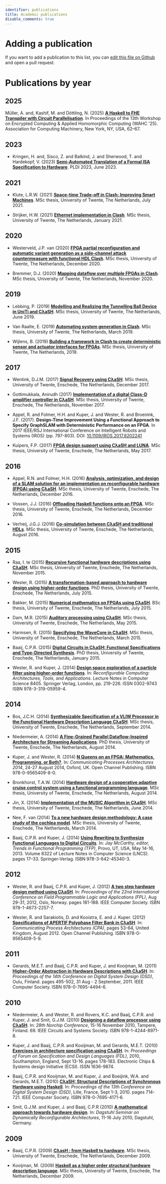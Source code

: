 ```yaml
---
identifier: publications
title: Academic publications
disable_comments: true
---
```


# Adding a publication

If you want to add a publication to this list, you can [edit this file on Github](https://github.com/clash-lang/clash-lang.org/tree/master/content/publications/index.md) and open a pull request.

# Publications by year

## 2025 
Müller, A. and, Kashif, M. and Döttling, N. (2025) <strong><a href="https://dl.acm.org/doi/abs/10.1145/3733811.3767311">A Haskell to FHE Transpiler with Circuit Parallelisation</a></strong>. In Proceedings of the 13th Workshop on Encrypted Computing & Applied Homomorphic Computing (WAHC '25). Association for Computing Machinery, New York, NY, USA, 62–67.

## 2023
* Kringen, H. and, Sisco, Z. and Balkind, J. and Sherwood, T. and Hardekopf, V. (2023) <strong><a href="https://pldi23.sigplan.org/details/plarch-2023-papers/17/Semi-Automated-Translation-of-a-Formal-ISA-Specification-to-Hardware">Semi-Automated Translation of a Formal ISA Specification to Hardware</a></strong>. PLDI 2023, June 2023.

## 2021

* Klute, L.R.W. (2021) <strong><a href="http://essay.utwente.nl/87696/">Space-time Trade-off in Clash: Improving Smart Machines</a></strong>. MSc thesis, University of Twente, The Netherlands, July 2021. 

* Strijker, H.W. (2021) <strong><a href="http://essay.utwente.nl/85643/">Ethernet implementation in Clash</a></strong>. MSc thesis, University of Twente, The Netherlands, January 2021. 

## 2020

* Westerveld, J.P. van (2020) <strong><a href="https://essay.utwente.nl/85411/">FPGA partial reconfiguration and automatic variant generation as a side-channel attack countermeasure with functional HDL Clash</a></strong>. MSc thesis, University of Twente, The Netherlands, December 2020. 

* Bremmer, D.J. (2020) <strong><a href="https://essay.utwente.nl/85254/">Mapping dataflow over multiple FPGAs in Clash</a></strong>. MSc thesis, University of Twente, The Netherlands, November 2020. 

## 2019

* Lebbing, P. (2019) <strong><a href="https://essay.utwente.nl/78888/">Modelling and Realizing the Tunnelling Ball Device in UniTi and CλaSH</a></strong>. MSc thesis, University of Twente, The Netherlands, June 2019.

* Van Raalte, E. (2019) <strong><a href="https://essay.utwente.nl/77541/">Automating system generation in Clash</a></strong>. MSc thesis, University of Twente, The Netherlands, March 2019.

* Wijlens, B. (2019) <strong><a href="https://essay.utwente.nl/77411/">Building a framework in Clash to create deterministic sensor and actuator interfaces for FPGAs</a></strong>. MSc thesis, University of Twente, The Netherlands, 2019.

## 2017

* Wentink, D.J.M. (2017) <strong><a href="https://essay.utwente.nl/74336/">Signal Recovery using CλaSH</a></strong>. MSc thesis, University of Twente, Enschede, The Netherlands, December 2017.

* Gottimukkala, Anirudh (2017) <strong><a href="https://essay.utwente.nl/74181/">Implementation of a digital Class-D amplifier controller in CλaSH</a></strong>. MSc thesis, University of Twente, Enschede, The Netherlands, November 2017.

* Appel, R. and Folmer, H.H. and Kuper, J. and Wester, R. and Broenink, J.F. (2017). <strong>Design-Time Improvement Using a Functional Approach to Specify GraphSLAM with Deterministic Performance on an FPGA</strong>. In 2017 IEEE/RSJ International Conference on Intelligent Robots and Systems (IROS) (pp. 797-803). DOI: <a href="https://doi.org/10.1109/IROS.2017.8202241">10.1109/IROS.2017.8202241</a>

* Kuipers, F.P. (2017) <strong><a href="https://essay.utwente.nl/72512/">FPGA design support using CλaSH and LUNA</a></strong>. MSc thesis, University of Twente, Enschede, The Netherlands, May 2017.

## 2016

* Appel, R.N. and Folmer, H.H. (2016) <strong><a href="http://essay.utwente.nl/71550/">Analysis, optimization, and design of a SLAM solution for an implementation on reconfigurable hardware (FPGA) using CλaSH</a></strong>. MSc thesis, University of Twente, Enschede, The Netherlands, December 2016.

* Vossen, J.J. (2016) <strong><a href="http://essay.utwente.nl/71486/">Offloading Haskell functions onto an FPGA</a></strong>. MSc thesis, University of Twente, Enschede, The Netherlands, December 2016.

* Verheij, J.G.J. (2016) <strong><a href="http://essay.utwente.nl/70777/">Co-simulation between CλaSH and traditional HDLs</a></strong>. MSc thesis, University of Twente, Enschede, The Netherlands, August 2016.

## 2015
* Raa, I. te (2015) <strong><a href="http://essay.utwente.nl/68804/">Recursive functional hardware descriptions using CλaSH</a></strong>. MSc thesis, University of Twente, Enschede, The Netherlands, November 2015.

* Wester, R. (2015) <strong><a href="http://doc.utwente.nl/96278/">A transformation-based approach to hardware design using higher-order functions</a></strong>. PhD thesis, University of Twente, Enschede, The Netherlands, July 2015.

* Bakker, M. (2015) <strong><a href="http://essay.utwente.nl/67605/">Numerical mathematics on FPGAs using CλaSH</a></strong>. BSc thesis, University of Twente, Enschede, The Netherlands, July 2015.

* Dam, M.R. (2015) <strong><a href="http://essay.utwente.nl/67613/">Auditory processing using CλaSH</a></strong>. MSc thesis, University of Twente, Enschede, The Netherlands, May 2015.

* Harmsen, R. (2015) <strong><a href="http://essay.utwente.nl/66896/">Specifying the WaveCore in CλaSH</a></strong>. MSc thesis, University of Twente, Enschede, The Netherlands, March 2015.

* Baaij, C.P.R. (2015) <strong><a href="http://doc.utwente.nl/93962/">Digital Circuits in CλaSH: Functional Specifications and Type-Directed Synthesis</a></strong>. PhD thesis, University of Twente, Enschede, The Netherlands, January 2015.

* Wester, R. and Kuper, J. (2014) <strong><a href="http://doc.utwente.nl/90642/">Design space exploration of a particle filter using higher-order functions</a></strong>. In: <em>Reconfigurable Computing: Architectures, Tools, and Applications</em>. Lecture Notes in Computer Science 8405. Springer Verlag, London, pp. 219-226. ISSN 0302-9743 ISBN 978-3-319-05959-4.

## 2014
* Bos, J.C.H. (2014) <strong><a href="http://essay.utwente.nl/66086/">Synthesizable Specification of a VLIW Processor in the Functional Hardware Description Language CλaSH</a></strong>. MSc thesis, University of Twente, Enschede, The Netherlands, September 2014.

* Niedermeier, A. (2014) <strong><a href="http://doc.utwente.nl/91607/">A Fine-Grained Parallel Dataflow-Inspired Architecture for Streaming Applications</a></strong>. PhD thesis, University of Twente, Enschede, The Netherlands, August 2014.

* Kuper, J. and Wester, R. (2014) <strong><a href="http://doc.utwente.nl/94663/">N Queens on an FPGA: Mathematics, Programming, or Both?</a></strong>. In: <em>Communicating Processes Architectures 2014</em>, 24-27 August 2014, Oxford, UK. Open Channel Publishing. ISBN 978-0-9565409-8-0.

* Bronkhorst, T.A.W. (2014) <strong><a href="http://essay.utwente.nl/65686/">Hardware design of a cooperative adaptive cruise control system using a functional programming language</a></strong>. MSc thesis, University of Twente, Enschede, The Netherlands, August 2014.

* Jin, X. (2014) <strong><a href="http://essay.utwente.nl/65225/">Implementation of the MUSIC Algorithm in CλaSH</a></strong>. MSc thesis, University of Twente, Enschede, The Netherlands, June 2014.

* Nee, F. van (2014) <strong><a href="http://essay.utwente.nl/64835/">To a new hardware design methodology: A case study of the cochlea model</a></strong>. MSc thesis, University of Twente, Enschede, The Netherlands, March 2014.

* Baaij, C.P.R. and Kuper, J. (2014) <strong><a href="http://doc.utwente.nl/89215/">Using Rewriting to Synthesize Functional Languages to Digital Circuits</a></strong>. In: <em>Jay McCarthy, editor, Trends in Functional Programming (TFP)</em>, Provo, UT, USA, May 14-16, 2013. Volume 8322 of Lecture Notes in Computer Science (LNCS). pages 17–33. Springer-Verlag. ISBN 978-3-642-45340-3.

## 2012
* Wester, R. and Baaij, C.P.R. and Kuper, J. (2012) <strong><a href="http://doc.utwente.nl/82306/">A two step hardware design method using CλaSH</a></strong>. In: <em>Proceedings of the 22nd International Conference on Field Programmable Logic and Applications (FPL)</em>, Aug 29-31, 2012, Oslo, Norway. pages 181-188. IEEE Computer Society. ISBN 978-1-4673-2257-7.

* Wester, R. and Sarakiotis, D. and Kooistra, E. and J. Kuper. (2012) <strong><a href="http://doc.utwente.nl/82307/">Specifications of APERTIF Polyphase Filter Bank in CλaSH</a></strong>. In: <em>Communicating Process Architectures (CPA)</em>, pages 53-64, United Kingdom, August 2012. Open Channel Publishing. ISBN 978-0-9565409-5-9.

## 2011
* Gerards, M.E.T. and Baaij, C.P.R. and Kuper, J. and Kooijman, M. (2011) <strong><a href="http://doc.utwente.nl/78217/">Higher-Order Abstraction in Hardware Descriptions with CλaSH</a></strong>. In: <em>Proceedings of the 14th Conference on Digital System Design (DSD)</em>, Oulu, Finland. pages 495-502, 31 Aug - 2 September, 2011. IEEE Computer Society. ISBN 978-0-7695-4494-6.

## 2010
* Niedermeier, A. and Wester, R. and Rovers, K.C. and Baaij, C.P.R. and Kuper, J. and Smit, G.J.M. (2010) <strong><a href="http://doc.utwente.nl/74963/">Designing a dataflow processor using CλaSH</a></strong>. In: <em>28th Norchip Conference</em>, 15-16 November 2010, Tampere, Finland. 69. IEEE Circuits and Systems Society. ISBN 978-1-4244-8971-8.

* Kuper, J. and Baaij, C.P.R. and Kooijman, M. and Gerards, M.E.T. (2010) <strong><a href="http://doc.utwente.nl/75093/">Exercises in architecture specification using CλaSH</a></strong>. In: <em>Proceedings of Forum on Specification and Design Languages (FDL)</em>, 2010, Southampton, England, Sept 13-16. pages 178-183. Electronic Chips &amp; Systems design Initiative (ECSI). ISSN 1636-9874.

* Baaij, C.P.R. and Kooijman, M. and Kuper, J. and Boeijink, W.A. and Gerards, M.E.T. (2010) <strong><a href="http://doc.utwente.nl/73124/">CλaSH: Structural Descriptions of Synchronous Hardware using Haskell</a></strong>. In: <em>Proceedings of the 13th Conference on Digital System Design (DSD)</em>, Lille, France, Sept 1-3, 2010. pages 714-721. IEEE Computer Society. ISBN 978-0-7695-4171-6.

* Smit, G.J.M. and Kuper, J. and Baaij, C.P.R (2010) <strong><a href="http://doc.utwente.nl/75334/">A mathematical approach towards hardware design</a></strong>. In: <em>Dagstuhl Seminar on Dynamically Reconfigurable Architectures</em>, 11-16 July 2010, Dagstuhl, Germany.

## 2009
* Baaij, C.P.R. (2009) <strong><a href="http://essay.utwente.nl/59482/">CλasH : from Haskell to hardware</a></strong>. MSc thesis, University of Twente, Enschede, The Netherlands, December 2009.

* Kooijman, M. (2009) <strong><a href="http://essay.utwente.nl/59381/">Haskell as a higher order structural hardware description language</a></strong>. MSc thesis, University of Twente, Enschede, The Netherlands, December 2009.

<style>
.post__title{ display:none; }
</style>
